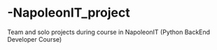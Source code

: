 # -NapoleonIT_project
Team and solo projects during course in NapoleonIT (Python BackEnd Developer Course)
